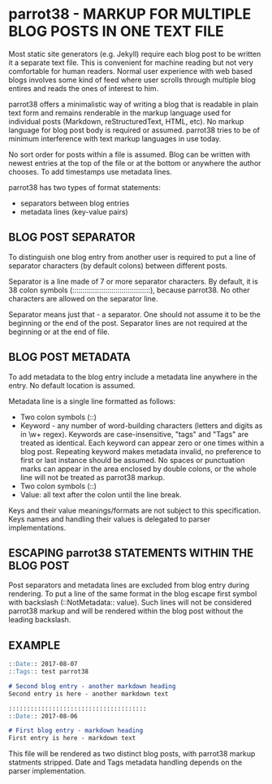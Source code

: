 # parrot38 - MARKUP FOR MULTIPLE BLOG POSTS IN ONE TEXT FILE

Most static site generators (e.g. Jekyll) require each blog post to be
written it a separate text file. This is convenient for machine reading
but not very comfortable for human readers. Normal user experience with
web based blogs involves some kind of feed where user scrolls through
multiple blog entires and reads the ones of interest to him.

parrot38 offers a minimalistic way of writing a blog that is readable in
plain text form and remains renderable in the markup language used
for individual posts (Markdown, reStructuredText, HTML, etc). No markup
language for blog post body is required or assumed. parrot38 tries to be
of minimum interference with text markup languages in use today.

No sort order for posts within a file is assumed. Blog can be written with
newest entries at the top of the file or at the bottom or anywhere the
author chooses. To add timestamps use metadata lines.

parrot38 has two types of format statements:
- separators between blog entries
- metadata lines (key-value pairs)


## BLOG POST SEPARATOR

To distinguish one blog entry from another user is required to put a line
of separator characters (by default colons) between different posts.

Separator is a line made of 7 or more separator characters. By default,
it is 38 colon symbols (::::::::::::::::::::::::::::::::::::::), because
parrot38. No other characters are allowed on the separator line.

Separator means just that - a separator. One should not assume it to be
the beginning or the end of the post. Separator lines are not required at
the beginning or at the end of file.


## BLOG POST METADATA

To add metadata to the blog entry include a metadata line anywhere in the
entry. No default location is assumed.

Metadata line is a single line formatted as follows:
- Two colon symbols (::)
- Keyword - any number of word-building characters (letters and digits
  as in \w+ regex).
  Keywords are case-insensitive, "tags" and "Tags" are treated as identical.
  Each keyword can appear zero or one times within a blog post.
  Repeating keyword makes metadata invalid, no preference to first or last
  instance should be assumed.
  No spaces or punctuation marks can appear in the area enclosed by double
  colons, or the whole line will not be treated as parrot38 markup.
- Two colon symbols (::)
- Value: all text after the colon until the line break.

Keys and their value meanings/formats are not subject to this specification.
Keys names and handling their values is delegated to parser implementations.


## ESCAPING parrot38 STATEMENTS WITHIN THE BLOG POST

Post separators and metadata lines are excluded from blog entry during
rendering. To put a line of the same format in the blog escape first symbol
with backslash (\::NotMetadata:: value). Such lines will not be considered
parrot38 markup and will be rendered within the blog post without the leading
backslash.


## EXAMPLE

```markdown
::Date:: 2017-08-07
::Tags:: test parrot38

# Second blog entry - another markdown heading
Second entry is here - another markdown text

::::::::::::::::::::::::::::::::::::::
::Date:: 2017-08-06

# First blog entry - markdown heading
First entry is here - markdown text
```

This file will be rendered as two distinct blog posts, with parrot38 markup
statments stripped. Date and Tags metadata handling depends on the parser
implementation.
